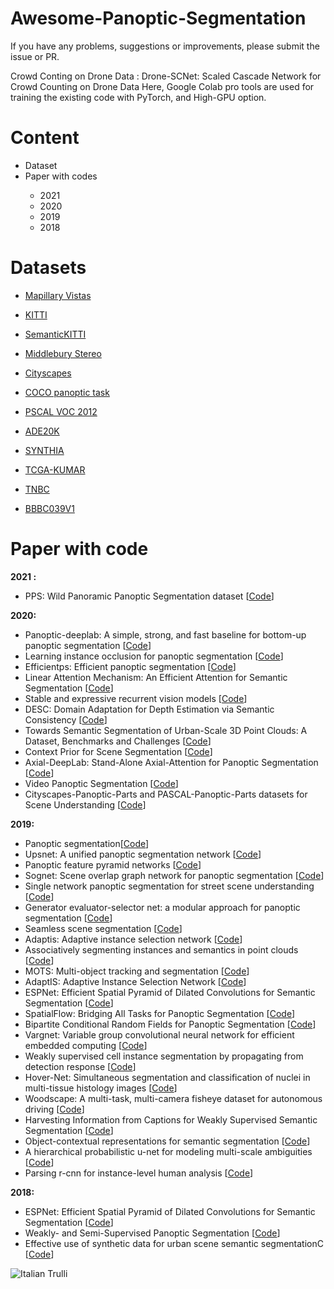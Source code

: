 # Awesome-Panoptic-Segmentation
If you have any problems, suggestions or improvements, please submit the issue or PR.


Crowd Conting on Drone Data : Drone-SCNet: Scaled Cascade Network for Crowd Counting on Drone Data
Here, Google Colab pro tools are used for training the existing code with PyTorch, and High-GPU option. 
<h1>Content</h1>

<ul>
  <li>Dataset</li>
  <li>Paper with codes</li>
  <ul>
    <li>2021</li>
    <li>2020</li>
    <li>2019</li>
    <li>2018</li>
  </ul>
</ul>

<h1>Datasets</h1>


<ul>
 
<li><p><a href="https://www.mapillary.com/dataset/vistas">Mapillary Vistas</a></p></li>
<li><p><a href="http://www.cvlibs.net/datasets/kitti/">KITTI</a></p></li>
<li><p><a href="http://www.semantic-kitti.org">SemanticKITTI</a></p></li>
<li><p><a href="http://vision.middlebury.edu/stereo/data/">Middlebury Stereo</a></p></li>
<li><p><a href="https://www.cityscapes-dataset.com/">Cityscapes</a></p></li>
<li><p><a href="https://cocodataset.org/#panoptic-2018">COCO panoptic task</a></p></li>
<li><p><a href="http://host.robots.ox.ac.uk/pascal/VOC/">PSCAL VOC 2012</a></p></li>
<li><p><a href="http://groups.csail.mit.edu/vision/datasets/ADE20K/">ADE20K</a></p></li>
<li><p><a href="https://synthia-dataset.net">SYNTHIA</a></p></li>
<li><p><a href="https://ieeexplore.ieee.org/document/7872382">TCGA-KUMAR</a></p></li>
<li><p><a href="https://pubmed.ncbi.nlm.nih.gov/30716022/">TNBC</a></p></li>
<li><p><a href="https://data.broadinstitute.org/bbbc/BBBC039/">BBBC039V1</a></p></li>
</ul>


<h1>Paper with code</h1>

<b>2021 :</b>
<ul>
  <li>PPS: Wild Panoramic Panoptic Segmentation dataset [<a href="https://github.com/alexanderjaus/PPS" rel="nofollow">Code</a>]</li>
</ul>

<b>2020:</b>
<ul>
  <li>Panoptic-deeplab: A simple, strong, and fast baseline for bottom-up panoptic segmentation [<a href="https://github.com/bowenc0221/panoptic-deeplab?utm_source=catalyzex.com" rel="nofollow">Code</a>]</li>
  
  <li>Learning instance occlusion for panoptic segmentation [<a href="https://github.com/jlazarow/learning_instance_occlusion?utm_source=catalyzex.com" rel="nofollow">Code</a>]</li>

  <li>Efficientps: Efficient panoptic segmentation [<a href="https://github.com/DeepSceneSeg/EfficientPS?utm_source=catalyzex.com" rel="nofollow">Code</a>]</li>
  
  <li>Linear Attention Mechanism: An Efficient Attention for Semantic Segmentation
 [<a href="https://github.com/lironui/Linear-Attention-Mechanism?utm_source=catalyzex.com
" rel="nofollow">Code</a>]</li>
  <li>Stable and expressive recurrent vision models [<a href="https://github.com/c-rbp?utm_source=catalyzex.com" rel="nofollow">Code</a>]</li>
  
  <li>DESC: Domain Adaptation for Depth Estimation via Semantic Consistency [<a href="https://github.com/alopezgit/DESC?utm_source=catalyzex.com" rel="nofollow">Code</a>]</li>
  
  <li>Towards Semantic Segmentation of Urban-Scale 3D Point Clouds: A Dataset, Benchmarks and Challenges [<a href="https://github.com/QingyongHu/SensatUrban?utm_source=catalyzex.com" rel="nofollow">Code</a>]</li>
  
  <li>Context Prior for Scene Segmentation [<a href="https://github.com/DengPingFan/CODToolbox?utm_source=catalyzex.com" rel="nofollow">Code</a>]</li>
  
  <li>Axial-DeepLab: Stand-Alone Axial-Attention for Panoptic Segmentation [<a href="https://github.com/csrhddlam/axial-deeplab" rel="nofollow">Code</a>]</li>
  <li>Video Panoptic Segmentation [<a href="https://github.com/mcahny/vps?utm_source=catalyzex.com" rel="nofollow">Code</a>]</li>
  
  <li>Cityscapes-Panoptic-Parts and PASCAL-Panoptic-Parts datasets for Scene Understanding [<a href="https://github.com/tue-mps/panoptic_parts?utm_source=catalyzex.com" rel="nofollow">Code</a>]</li>

</ul>

<b>2019:</b>

<ul>
  <li>Panoptic segmentation[<a href="https://github.com/kdethoor/panoptictorch?utm_source=catalyzex.com" rel="nofollow">Code</a>]</li>
  
  <li>Upsnet: A unified panoptic segmentation network [<a href="https://github.com/uber-research/UPSNet?utm_source=catalyzex.com" rel="nofollow">Code</a>]</li>
  
  <li>Panoptic feature pyramid networks [<a href="https://github.com/facebookresearch/detectron2?utm_source=catalyzex.com
" rel="nofollow">Code</a>]</li>
  
  <li>Sognet: Scene overlap graph network for panoptic segmentation [<a href="https://github.com/LaoYang1994/SOGNet?utm_source=catalyzex.com" rel="nofollow">Code</a>]</li>
  
  <li>Single network panoptic segmentation for street scene understanding [<a href="https://github.com/DdeGeus/single-network-panoptic-segmentation?utm_source=catalyzex.com" rel="nofollow">Code</a>]</li>
  
  <li>Generator evaluator-selector net: a modular approach for panoptic segmentation [<a href="https://github.com/sagieppel/Generator-evaluator-selector-net-a-modular-approach-for-panoptic-segmentation?utm_source=catalyzex.com" rel="nofollow">Code</a>]</li>
  
  <li>Seamless scene segmentation [<a href="https://github.com/mapillary/seamseg?utm_source=catalyzex.com" rel="nofollow">Code</a>]</li>
  
  <li>Adaptis: Adaptive instance selection network [<a href="https://github.com/saic-vul/adaptis?utm_source=catalyzex.com" rel="nofollow">Code</a>]</li>
  
  <li>Associatively segmenting instances and semantics in point clouds [<a href="https://github.com/WXinlong/ASIS?utm_source=catalyzex.com" rel="nofollow">Code</a>]</li>
  
  <li>MOTS: Multi-object tracking and segmentation [<a href="https://github.com/VisualComputingInstitute/TrackR-CNN?utm_source=catalyzex.com" rel="nofollow">Code</a>]</li>
    
  <li>AdaptIS: Adaptive Instance Selection Network [<a href="https://github.com/saic-vul/adaptis" rel="nofollow">Code</a>]</li>
  
  <li>ESPNet: Efficient Spatial Pyramid of Dilated Convolutions for Semantic Segmentation [<a href="https://github.com/sacmehta/ESPNet" rel="nofollow">Code</a>]</li>
  
  <li>SpatialFlow: Bridging All Tasks for Panoptic Segmentation [<a href="https://github.com/chensnathan/SpatialFlow" rel="nofollow">Code</a>]</li>
  
  <li>Bipartite Conditional Random Fields for Panoptic Segmentation [<a href="https://github.com/sahan-liyanaarachchi/bcrf-detectron" rel="nofollow">Code</a>]</li>
  
  <li>Vargnet: Variable group convolutional neural network for efficient embedded computing [<a href="https://www.catalyzex.com/redirect?url=https://github.com/zma-c-137/VarGFaceNet" rel="nofollow">Code</a>]</li>
  
  <li>Weakly supervised cell instance segmentation by propagating from detection response [<a href="https://www.catalyzex.com/redirect?url=https://github.com/naivete5656/WSISPDR" rel="nofollow">Code</a>]</li>
  
  <li>Hover-Net: Simultaneous segmentation and classification of nuclei in multi-tissue histology images [<a href="https://www.catalyzex.com/redirect?url=https://github.com/vqdang/xy_net" rel="nofollow">Code</a>]</li>
  
  <li>Woodscape: A multi-task, multi-camera fisheye dataset for autonomous driving [<a href="https://www.catalyzex.com/redirect?url=https://github.com/valeoai/WoodScape" rel="nofollow">Code</a>]</li>
  
  <li>Harvesting Information from Captions for Weakly Supervised Semantic Segmentation [<a href="https://www.catalyzex.com/redirect?url=https://github.com/kevinlee9/Semantic-Segmentation" rel="nofollow">Code</a>]</li>
  
  <li>Object-contextual representations for semantic segmentation [<a href="https://www.catalyzex.com/redirect?url=https://github.com/openseg-group/openseg.pytorch" rel="nofollow">Code</a>]</li>
  
  <li>A hierarchical probabilistic u-net for modeling multi-scale ambiguities [<a href="https://www.catalyzex.com/redirect?url=https://github.com/cbailes/awesome-ai-cancer" rel="nofollow">Code</a>]</li>
  
  <li>Parsing r-cnn for instance-level human analysis [<a href="https://www.catalyzex.com/redirect?url=https://github.com/soeaver/Parsing-R-CNN
" rel="nofollow">Code</a>]</li>
  

</ul>

<b>2018:</b>

<ul>
  <li>ESPNet: Efficient Spatial Pyramid of Dilated Convolutions for Semantic Segmentation [<a href="https://github.com/sacmehta/ESPNet/" rel="nofollow">Code</a>]</li>
  <li>Weakly- and Semi-Supervised Panoptic Segmentation [<a href="https://github.com/qizhuli/Weakly-Supervised-Panoptic-Segmentation" rel="nofollow">Code</a>]</li>
  <li>Effective use of synthetic data for urban scene semantic segmentationC [<a href="https://www.catalyzex.com/redirect?url=https://github.com/fatemehSLH/VEIS" rel="nofollow">Code</a>]</li>
</ul>




<img src="" alt="Italian Trulli">
